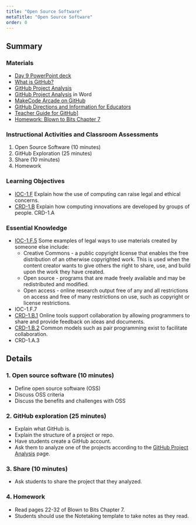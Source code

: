 ```yaml
---
title: "Open Source Software"
metaTitle: "Open Source Software"
order: 0
---
```


## Summary

### Materials

* [Day 9 PowerPoint deck](https://1drv.ms/w/s!AqsgsTyHBmRBj10IUkFt68mqlITi?e=kEb6wL)
* [What is GitHub?](https://youtu.be/w3jLJU7DT5E)
* <a href="/unit-4/day-9/github-project-analysis">GitHub Project Analysis</a>
* [GitHub Project Analysis](https://1drv.ms/w/s!AqsgsTyHBmRBkGE9Oid9RLWXyBFB?e=8zNvbg) in Word
* [MakeCode Arcade on GitHub](https://github.com/microsoft/pxt-arcade/)
* [GitHub Directions and Information for Educators](https://1drv.ms/w/s!AqsgsTyHBmRBj1RIei2mWWW3Tlgx?e=yYa2ff)
* <a href="/unit-4/day-9/teacher-guide-github">Teacher Guide for GitHub]</a>
* [Homework: Blown to Bits Chapter 7](https://1drv.ms/w/s!AqsgsTyHBmRBj1LXa5OSTrNW64jD?e=hbjpF8)

### Instructional Activities and Classroom Assessments

1. Open Source Software (10 minutes)
2. GitHub Exploration (25 minutes)
3. Share (10 minutes)
4. Homework

### Learning Objectives

* [IOC-1.F](https://apcentral.collegeboard.org/pdf/ap-computer-science-principles-course-and-exam-description.pdf#page=126) Explain how the use of computing can raise legal and ethical concerns.
* [CRD-1.B](https://apcentral.collegeboard.org/pdf/ap-computer-science-principles-course-and-exam-description.pdf#page=40) Explain how computing innovations are developed by groups of people.
CRD-1.A

### Essential Knowledge

* [IOC-1.F.5](https://apcentral.collegeboard.org/pdf/ap-computer-science-principles-course-and-exam-description.pdf#page=127) Some examples of legal ways to use materials created by someone else include: 
    * Creative Commons - a public copyright license that enables the free distribution of an otherwise copyrighted work. This is used when the content creator wants to give others the right to share, use, and build upon the work they have created.  
    * Open source - programs that are made freely available and may be redistributed and modified. 
    * Open access - online research output free of any and all restrictions on access and free of many restrictions on use, such as copyright or license restrictions.
* IOC-1.F.7
* [CRD-1.B.1](https://apcentral.collegeboard.org/pdf/ap-computer-science-principles-course-and-exam-description.pdf#page=40) Online tools support collaboration by allowing programmers to share and provide feedback on ideas and documents. 
* [CRD-1.B.2](https://apcentral.collegeboard.org/pdf/ap-computer-science-principles-course-and-exam-description.pdf#page=40) Common models such as pair programming exist to facilitate collaboration.
* CRD-1.A.3

## Details

### 1. Open source software (10 minutes)

* Define open source software (OSS)
* Discuss OSS criteria
* Discuss the benefits and challenges with OSS

### 2. GitHub exploration (25 minutes)

* Explain what GitHub is.
* Explain the structure of a project or repo.
* Have students create a GitHub account.
* Ask them to analyze one of the projects according to the <a href="/unit-4/day-9/github-project-analysis">GitHub Project Analysis</a> page.

### 3. Share (10 minutes)

* Ask students to share the project that they analyzed.

### 4. Homework

* Read pages 22-32 of Blown to Bits Chapter 7.
* Students should use the Notetaking template to take notes as they read.